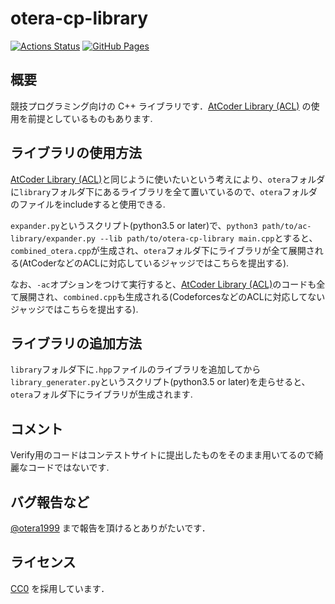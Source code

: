 # otera-cp-library

[![Actions Status](https://github.com/otera99/otera-cp-library/workflows/verify/badge.svg)](https://github.com/otera99/otera-cp-library/actions)
[![GitHub Pages](https://img.shields.io/static/v1?label=GitHub+Pages&message=+&color=brightgreen&logo=github)](https://otera99.github.io/otera-cp-library/)

## 概要

競技プログラミング向けの C++ ライブラリです．[AtCoder Library (ACL)](https://github.com/atcoder/ac-library) の使用を前提としているものもあります.

## ライブラリの使用方法

[AtCoder Library (ACL)](https://github.com/atcoder/ac-library)と同じように使いたいという考えにより、`otera`フォルダに`library`フォルダ下にあるライブラリを全て置いているので、`otera`フォルダのファイルをincludeすると使用できる.

`expander.py`というスクリプト(python3.5 or later)で、`python3 path/to/ac-library/expander.py --lib path/to/otera-cp-library main.cpp`とすると、`combined_otera.cpp`が生成され、`otera`フォルダ下にライブラリが全て展開される(AtCoderなどのACLに対応しているジャッジではこちらを提出する).

なお、`-ac`オプションをつけて実行すると、[AtCoder Library (ACL)](https://github.com/atcoder/ac-library)のコードも全て展開され、`combined.cpp`も生成される(CodeforcesなどのACLに対応してないジャッジではこちらを提出する).

## ライブラリの追加方法

`library`フォルダ下に`.hpp`ファイルのライブラリを追加してから`library_generater.py`というスクリプト(python3.5 or later)を走らせると、`otera`フォルダ下にライブラリが生成されます.

## コメント

Verify用のコードはコンテストサイトに提出したものをそのまま用いてるので綺麗なコードではないです.

## バグ報告など

[@otera1999](https://twitter.com/otera1999) まで報告を頂けるとありがたいです．

## ライセンス

[CC0](https://creativecommons.org/publicdomain/zero/1.0/legalcode) を採用しています．